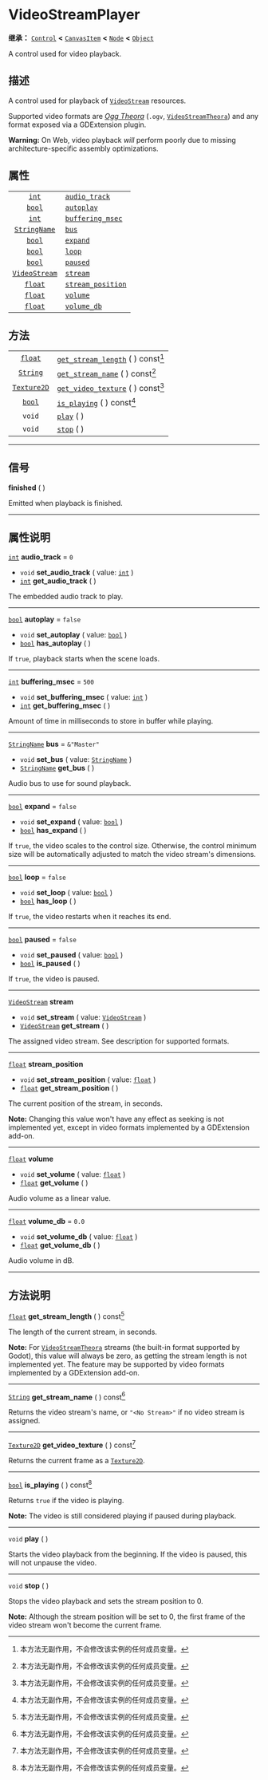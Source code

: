 <!-- ⚠ 请勿编辑本文件 ⚠ -->
<!-- 本文档使用脚本从 WeDot 引擎源码仓库生成。 -->
<!-- 生成脚本：https://github.com/WeDot-Engine/WeDot/tree/4.3/doc/tools/make_md.py； -->
<!-- 原文件：https://github.com/WeDot-Engine/WeDot/tree/4.3/doc/classes/VideoStreamPlayer.xml。 -->

<div id="_class_videostreamplayer"></div>

# VideoStreamPlayer

**继承：** [`Control`](class_control.md) **<** [`CanvasItem`](class_canvasitem.md) **<** [`Node`](class_node.md) **<** [`Object`](class_object.md)

A control used for video playback.

## 描述

A control used for playback of [`VideoStream`](class_videostream.md) resources.

Supported video formats are [*Ogg Theora*](https://www.theora.org/) (`.ogv`, [`VideoStreamTheora`](class_videostreamtheora.md)) and any format exposed via a GDExtension plugin.

 **Warning:** On Web, video playback *will* perform poorly due to missing architecture-specific assembly optimizations.

## 属性

|||
|:-:|:--|
| [`int`](class_int.md)                 | [`audio_track`](#class_videostreamplayer_property_audio_track)         | ``0``         |
| [`bool`](class_bool.md)               | [`autoplay`](#class_videostreamplayer_property_autoplay)               | ``false``     |
| [`int`](class_int.md)                 | [`buffering_msec`](#class_videostreamplayer_property_buffering_msec)   | ``500``       |
| [`StringName`](class_stringname.md)   | [`bus`](#class_videostreamplayer_property_bus)                         | ``&"Master"`` |
| [`bool`](class_bool.md)               | [`expand`](#class_videostreamplayer_property_expand)                   | ``false``     |
| [`bool`](class_bool.md)               | [`loop`](#class_videostreamplayer_property_loop)                       | ``false``     |
| [`bool`](class_bool.md)               | [`paused`](#class_videostreamplayer_property_paused)                   | ``false``     |
| [`VideoStream`](class_videostream.md) | [`stream`](#class_videostreamplayer_property_stream)                   |               |
| [`float`](class_float.md)             | [`stream_position`](#class_videostreamplayer_property_stream_position) |               |
| [`float`](class_float.md)             | [`volume`](#class_videostreamplayer_property_volume)                   |               |
| [`float`](class_float.md)             | [`volume_db`](#class_videostreamplayer_property_volume_db)             | ``0.0``       |

## 方法

|||
|:-:|:--|
| [`float`](class_float.md)         | [`get_stream_length`](class_videostreamplayermd#class_videostreamplayer_method_get_stream_length) ( ) const[^const] |
| [`String`](class_string.md)       | [`get_stream_name`](class_videostreamplayermd#class_videostreamplayer_method_get_stream_name) ( ) const[^const]     |
| [`Texture2D`](class_texture2d.md) | [`get_video_texture`](class_videostreamplayermd#class_videostreamplayer_method_get_video_texture) ( ) const[^const] |
| [`bool`](class_bool.md)           | [`is_playing`](class_videostreamplayermd#class_videostreamplayer_method_is_playing) ( ) const[^const]               |
| `void`                            | [`play`](class_videostreamplayermd#class_videostreamplayer_method_play) ( )                                         |
| `void`                            | [`stop`](class_videostreamplayermd#class_videostreamplayer_method_stop) ( )                                         |

<!-- rst-class:: classref-section-separator -->

---

## 信号

<div id="_class_class_videostreamplayer_signal_finished"></div>

**finished** ( ) <div id="class_videostreamplayer_signal_finished"></div>

Emitted when playback is finished.

<!-- rst-class:: classref-section-separator -->

---

## 属性说明

<div id="_class_videostreamplayer_property_audio_track"></div>

[`int`](class_int.md) **audio_track** = ``0`` <div id="class_videostreamplayer_property_audio_track"></div>

- `void` **set_audio_track** ( value: [`int`](class_int.md) )
- [`int`](class_int.md) **get_audio_track** ( )

The embedded audio track to play.

<!-- rst-class:: classref-item-separator -->

---

<div id="_class_videostreamplayer_property_autoplay"></div>

[`bool`](class_bool.md) **autoplay** = ``false`` <div id="class_videostreamplayer_property_autoplay"></div>

- `void` **set_autoplay** ( value: [`bool`](class_bool.md) )
- [`bool`](class_bool.md) **has_autoplay** ( )

If `true`, playback starts when the scene loads.

<!-- rst-class:: classref-item-separator -->

---

<div id="_class_videostreamplayer_property_buffering_msec"></div>

[`int`](class_int.md) **buffering_msec** = ``500`` <div id="class_videostreamplayer_property_buffering_msec"></div>

- `void` **set_buffering_msec** ( value: [`int`](class_int.md) )
- [`int`](class_int.md) **get_buffering_msec** ( )

Amount of time in milliseconds to store in buffer while playing.

<!-- rst-class:: classref-item-separator -->

---

<div id="_class_videostreamplayer_property_bus"></div>

[`StringName`](class_stringname.md) **bus** = ``&"Master"`` <div id="class_videostreamplayer_property_bus"></div>

- `void` **set_bus** ( value: [`StringName`](class_stringname.md) )
- [`StringName`](class_stringname.md) **get_bus** ( )

Audio bus to use for sound playback.

<!-- rst-class:: classref-item-separator -->

---

<div id="_class_videostreamplayer_property_expand"></div>

[`bool`](class_bool.md) **expand** = ``false`` <div id="class_videostreamplayer_property_expand"></div>

- `void` **set_expand** ( value: [`bool`](class_bool.md) )
- [`bool`](class_bool.md) **has_expand** ( )

If `true`, the video scales to the control size. Otherwise, the control minimum size will be automatically adjusted to match the video stream's dimensions.

<!-- rst-class:: classref-item-separator -->

---

<div id="_class_videostreamplayer_property_loop"></div>

[`bool`](class_bool.md) **loop** = ``false`` <div id="class_videostreamplayer_property_loop"></div>

- `void` **set_loop** ( value: [`bool`](class_bool.md) )
- [`bool`](class_bool.md) **has_loop** ( )

If `true`, the video restarts when it reaches its end.

<!-- rst-class:: classref-item-separator -->

---

<div id="_class_videostreamplayer_property_paused"></div>

[`bool`](class_bool.md) **paused** = ``false`` <div id="class_videostreamplayer_property_paused"></div>

- `void` **set_paused** ( value: [`bool`](class_bool.md) )
- [`bool`](class_bool.md) **is_paused** ( )

If `true`, the video is paused.

<!-- rst-class:: classref-item-separator -->

---

<div id="_class_videostreamplayer_property_stream"></div>

[`VideoStream`](class_videostream.md) **stream** <div id="class_videostreamplayer_property_stream"></div>

- `void` **set_stream** ( value: [`VideoStream`](class_videostream.md) )
- [`VideoStream`](class_videostream.md) **get_stream** ( )

The assigned video stream. See description for supported formats.

<!-- rst-class:: classref-item-separator -->

---

<div id="_class_videostreamplayer_property_stream_position"></div>

[`float`](class_float.md) **stream_position** <div id="class_videostreamplayer_property_stream_position"></div>

- `void` **set_stream_position** ( value: [`float`](class_float.md) )
- [`float`](class_float.md) **get_stream_position** ( )

The current position of the stream, in seconds.

 **Note:** Changing this value won't have any effect as seeking is not implemented yet, except in video formats implemented by a GDExtension add-on.

<!-- rst-class:: classref-item-separator -->

---

<div id="_class_videostreamplayer_property_volume"></div>

[`float`](class_float.md) **volume** <div id="class_videostreamplayer_property_volume"></div>

- `void` **set_volume** ( value: [`float`](class_float.md) )
- [`float`](class_float.md) **get_volume** ( )

Audio volume as a linear value.

<!-- rst-class:: classref-item-separator -->

---

<div id="_class_videostreamplayer_property_volume_db"></div>

[`float`](class_float.md) **volume_db** = ``0.0`` <div id="class_videostreamplayer_property_volume_db"></div>

- `void` **set_volume_db** ( value: [`float`](class_float.md) )
- [`float`](class_float.md) **get_volume_db** ( )

Audio volume in dB.

<!-- rst-class:: classref-section-separator -->

---

## 方法说明

<div id="_class_videostreamplayer_method_get_stream_length"></div>

[`float`](class_float.md) **get_stream_length** ( ) const[^const]<div id="class_videostreamplayer_method_get_stream_length"></div>

The length of the current stream, in seconds.

 **Note:** For [`VideoStreamTheora`](class_videostreamtheora.md) streams (the built-in format supported by Godot), this value will always be zero, as getting the stream length is not implemented yet. The feature may be supported by video formats implemented by a GDExtension add-on.

<!-- rst-class:: classref-item-separator -->

---

<div id="_class_videostreamplayer_method_get_stream_name"></div>

[`String`](class_string.md) **get_stream_name** ( ) const[^const]<div id="class_videostreamplayer_method_get_stream_name"></div>

Returns the video stream's name, or `"<No Stream>"` if no video stream is assigned.

<!-- rst-class:: classref-item-separator -->

---

<div id="_class_videostreamplayer_method_get_video_texture"></div>

[`Texture2D`](class_texture2d.md) **get_video_texture** ( ) const[^const]<div id="class_videostreamplayer_method_get_video_texture"></div>

Returns the current frame as a [`Texture2D`](class_texture2d.md).

<!-- rst-class:: classref-item-separator -->

---

<div id="_class_videostreamplayer_method_is_playing"></div>

[`bool`](class_bool.md) **is_playing** ( ) const[^const]<div id="class_videostreamplayer_method_is_playing"></div>

Returns `true` if the video is playing.

 **Note:** The video is still considered playing if paused during playback.

<!-- rst-class:: classref-item-separator -->

---

<div id="_class_videostreamplayer_method_play"></div>

`void` **play** ( )<div id="class_videostreamplayer_method_play"></div>

Starts the video playback from the beginning. If the video is paused, this will not unpause the video.

<!-- rst-class:: classref-item-separator -->

---

<div id="_class_videostreamplayer_method_stop"></div>

`void` **stop** ( )<div id="class_videostreamplayer_method_stop"></div>

Stops the video playback and sets the stream position to 0.

 **Note:** Although the stream position will be set to 0, the first frame of the video stream won't become the current frame.

[^virtual]: 本方法通常需要用户覆盖才能生效。
[^const]: 本方法无副作用，不会修改该实例的任何成员变量。
[^vararg]: 本方法除了能接受在此处描述的参数外，还能够继续接受任意数量的参数。
[^constructor]: 本方法用于构造某个类型。
[^static]: 调用本方法无需实例，可直接使用类名进行调用。
[^operator]: 本方法描述的是使用本类型作为左操作数的有效运算符。
[^bitfield]: 这个值是由下列位标志构成位掩码的整数。
[^void]: 无返回值。
